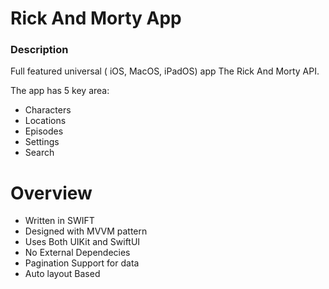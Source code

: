 # Rick And Morty App 

### Description 
Full featured universal ( iOS, MacOS, iPadOS) app The Rick And Morty API.

The app has 5 key area: 
- Characters
- Locations
- Episodes
- Settings
- Search

# Overview 

+ Written in SWIFT
+ Designed with MVVM pattern
+ Uses Both UIKit and SwiftUI
+ No External Dependecies
+ Pagination Support for data
+ Auto layout Based

